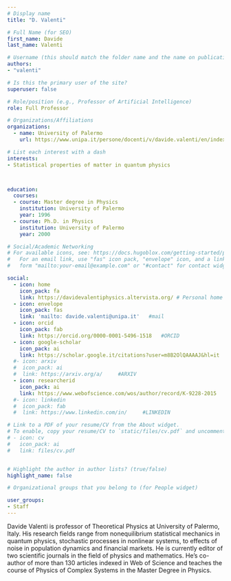 ```yaml
---
# Display name
title: "D. Valenti"

# Full Name (for SEO)
first_name: Davide
last_name: Valenti

# Username (this should match the folder name and the name on publications)
authors:
- "valenti"

# Is this the primary user of the site?
superuser: false

# Role/position (e.g., Professor of Artificial Intelligence)
role: Full Professor

# Organizations/Affiliations
organizations:
  - name: University of Palermo
    url: https://www.unipa.it/persone/docenti/v/davide.valenti/en/index.html

# List each interest with a dash
interests:
- Statistical properties of matter in quantum physics



education:
  courses:
  - course: Master degree in Physics
    institution: University of Palermo
    year: 1996
  - course: Ph.D. in Physics
    institution: University of Palermo
    year: 2000

# Social/Academic Networking
# For available icons, see: https://docs.hugoblox.com/getting-started/page-builder/#icons
#   For an email link, use "fas" icon pack, "envelope" icon, and a link in the
#   form "mailto:your-email@example.com" or "#contact" for contact widget.

social:
  - icon: home
    icon_pack: fa
    link: https://davidevalentiphysics.altervista.org/ # Personal home Page
  - icon: envelope
    icon_pack: fas
    link: 'mailto: davide.valenti@unipa.it'   #mail
  - icon: orcid
    icon_pack: fab
    link: https://orcid.org/0000-0001-5496-1518   #ORCID
  - icon: google-scholar 
    icon_pack: ai
    link: https://scholar.google.it/citations?user=m8B2OlQAAAAJ&hl=it   #SCHOLAR
  #- icon: arxiv
  #  icon_pack: ai
  #  link: https://arxiv.org/a/     #ARXIV
  - icon: researcherid
    icon_pack: ai
    link: https://www.webofscience.com/wos/author/record/K-9228-2015     #WOS
  #- icon: linkedin
  #  icon_pack: fab
  #  link: https://www.linkedin.com/in/     #LINKEDIN

# Link to a PDF of your resume/CV from the About widget.
# To enable, copy your resume/CV to `static/files/cv.pdf` and uncomment the lines below.
# - icon: cv
#   icon_pack: ai
#   link: files/cv.pdf


# Highlight the author in author lists? (true/false)
highlight_name: false

# Organizational groups that you belong to (for People widget)

user_groups:
- Staff
---
```

Davide Valenti is professor of Theoretical Physics at University of Palermo, Italy. His research fields range from nonequilibrium statistical mechanics in quantum physics, stochastic processes in nonlinear systems, to effects of noise in population dynamics and financial markets. He is currently editor of two scientific journals in the field of physics and mathematics. He’s co-author of more than 130 articles indexed in Web of Science and teaches the course of Physics of Complex Systems in the Master Degree in Physics.

